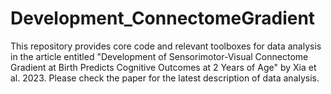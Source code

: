 # Development_ConnectomeGradient
This repository provides core code and relevant toolboxes for data analysis in the article entitled "Development of Sensorimotor-Visual Connectome Gradient at Birth Predicts Cognitive Outcomes at 2 Years of Age" by Xia et al. 2023. Please check the paper for the latest description of data analysis.
